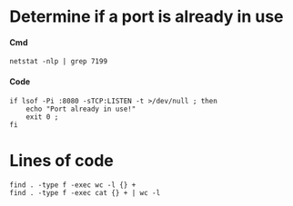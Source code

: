 # Determine if a port is already in use

#### Cmd
```
netstat -nlp | grep 7199
```

#### Code
```
if lsof -Pi :8080 -sTCP:LISTEN -t >/dev/null ; then
    echo "Port already in use!"
    exit 0 ;
fi
```

# Lines of code

```
find . -type f -exec wc -l {} +
find . -type f -exec cat {} + | wc -l
```
